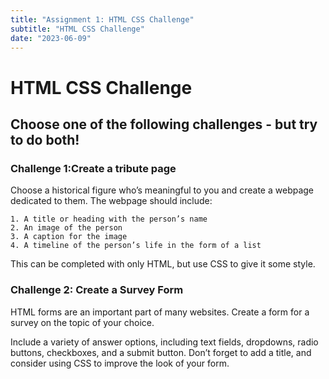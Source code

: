 ```yaml
---
title: "Assignment 1: HTML CSS Challenge"
subtitle: "HTML CSS Challenge"
date: "2023-06-09"
---
```


# HTML CSS Challenge

## Choose one of the following challenges - but try to do both!

### Challenge 1:Create a tribute page

Choose a historical figure who’s meaningful to you and create a webpage dedicated to them. The webpage should include:

    1. A title or heading with the person’s name
    2. An image of the person
    3. A caption for the image
    4. A timeline of the person’s life in the form of a list

This can be completed with only HTML, but use CSS to give it some style.


### Challenge 2: Create a Survey Form

HTML forms are an important part of many websites. Create a form for a survey on the topic of your choice.

Include a variety of answer options, including text fields, dropdowns, radio buttons, checkboxes, and a submit button. Don’t forget to add a title, and consider using CSS to improve the look of your form.
